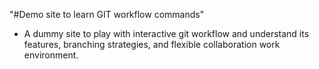 "#Demo site to learn GIT workflow commands"


 - A dummy site to play with interactive git workflow and understand its features, branching strategies, and flexible collaboration work environment. 
